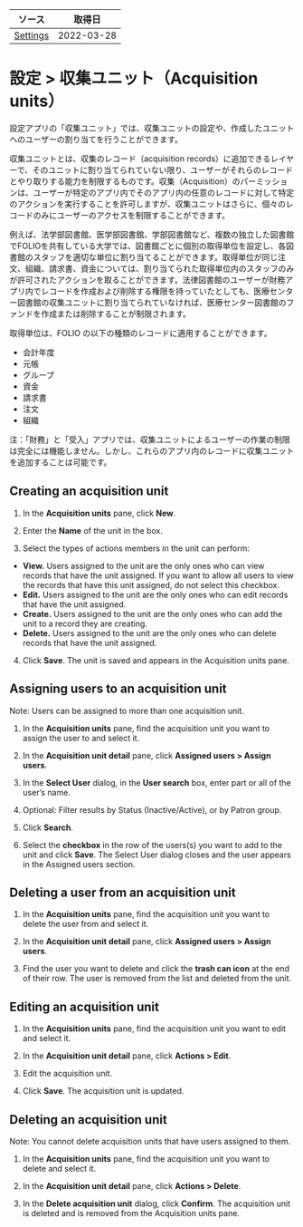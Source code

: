 | ソース | 取得日 |
| ---- | ---- |
| [Settings](https://github.com/folio-org/docs/tree/master/content/en/docs/Settings) | 2022-03-28 |

# 設定 > 収集ユニット（Acquisition units）

設定アプリの「収集ユニット」では、収集ユニットの設定や、作成したユニットへのユーザーの割り当てを行うことができます。

収集ユニットとは、収集のレコード（acquisition records）に追加できるレイヤーで、そのユニットに割り当てられていない限り、ユーザーがそれらのレコードとやり取りする能力を制限するものです。収集（Acquisition）のパーミッションは、ユーザーが特定のアプリ内でそのアプリ内の任意のレコードに対して特定のアクションを実行することを許可しますが、収集ユニットはさらに、個々のレコードのみにユーザーのアクセスを制限することができます。

例えば、法学部図書館、医学部図書館、学部図書館など、複数の独立した図書館でFOLIOを共有している大学では、図書館ごとに個別の取得単位を設定し、各図書館のスタッフを適切な単位に割り当てることができます。取得単位が同じ注文、組織、請求書、資金については、割り当てられた取得単位内のスタッフのみが許可されたアクションを取ることができます。法律図書館のユーザーが財務アプリ内でレコードを作成および削除する権限を持っていたとしても、医療センター図書館の収集ユニットに割り当てられていなければ、医療センター図書館のファンドを作成または削除することが制限されます。

取得単位は、FOLIO の以下の種類のレコードに適用することができます。

* 会計年度
* 元帳
* グループ
* 資金
* 請求書
* 注文
* 組織

注：「財務」と「受入」アプリでは、収集ユニットによるユーザーの作業の制限は完全には機能しません。しかし、これらのアプリ内のレコードに収集ユニットを追加することは可能です。

## Creating an acquisition unit

1. In the **Acquisition units** pane, click **New**.

2. Enter the **Name** of the unit in the box.

3. Select the types of actions members in the unit can perform:



*   **View.** Users assigned to the unit are the only ones who can view records that have the unit assigned. If you want to allow all users to view the records that have this unit assigned, do not select this checkbox. 
*   **Edit.** Users assigned to the unit are the only ones who can edit records that have the unit assigned.
*   **Create.** Users assigned to the unit are the only ones who can add the unit to a record they are creating.
*   **Delete.** Users assigned to the unit are the only ones who can delete records that have the unit assigned.

4. Click **Save**. The unit is saved and appears in the Acquisition units pane.


## Assigning users to an acquisition unit

Note: Users can be assigned to more than one acquisition unit.

1. In the **Acquisition units** pane, find the acquisition unit you want to assign the user to and select it.

2. In the **Acquisition unit detail** pane, click **Assigned users > Assign users**.

3. In the **Select User** dialog, in the **User search** box, enter part or all of the user’s name.

4. Optional: Filter results by Status (Inactive/Active), or by Patron group.

5. Click **Search**.

6. Select the **checkbox** in the row of the users(s) you want to add to the unit and click **Save**. The Select User dialog closes and the user appears in the Assigned users section.


## Deleting a user from an acquisition unit

1. In the **Acquisition units** pane, find the acquisition unit you want to delete the user from and select it.

2. In the **Acquisition unit detail** pane, click **Assigned users > Assign users**.

3. Find the user you want to delete and click the **trash can icon** at the end of their row. The user is removed from the list and deleted from the unit.


## Editing an acquisition unit

1. In the **Acquisition units** pane, find the acquisition unit you want to edit and select it.

2. In the **Acquisition unit detail** pane, click **Actions > Edit**.

3. Edit the acquisition unit.

4. Click **Save**. The acquisition unit is updated.


## Deleting an acquisition unit

Note: You cannot delete acquisition units that have users assigned to them.

1. In the **Acquisition units** pane, find the acquisition unit you want to delete and select it.

2. In the **Acquisition unit detail** pane, click **Actions > Delete**.

3. In the **Delete acquisition unit** dialog, click **Confirm**. The acquisition unit is deleted and is removed from the Acquisition units pane.